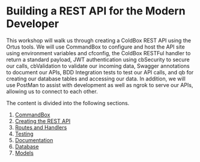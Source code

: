 # Building a REST API for the Modern Developer

This workshop will walk us through creating a ColdBox REST API using the Ortus tools. We will use CommandBox to configure and host the API site using environment variables and cfconfig, the ColdBox RESTFul handler to return a standard payload, JWT authentication using cbSecurity to secure our calls, cbValidation to validate our incoming data, Swagger annotations to document our APIs, BDD Integration tests to test our API calls, and qb for creating our database tables and accessing our data. In addition, we will use PostMan to assist with development as well as ngrok to serve our APIs, allowing us to connect to each other.

The content is divided into the following sections.

1. [CommandBox](section1/readMe.md)
2. [Creating the REST API](section2/readMe.md)
3. [Routes and Handlers](section3/readMe.md)
4. [Testing](section4/readMe.md)
5. [Documentation](section5/readMe.md)
6. [Database](section6/readMe.md)
7. [Models](section7/readMe.md)


